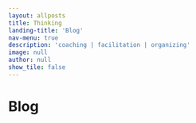 ```yaml
---
layout: allposts
title: Thinking
landing-title: 'Blog'
nav-menu: true
description: 'coaching | facilitation | organizing'
image: null
author: null
show_tile: false
---
```


<h1>Blog</h1>
